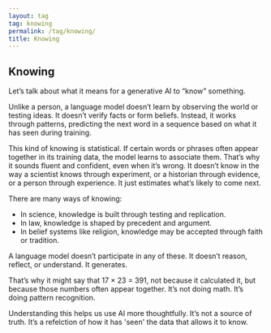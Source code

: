 ```yaml
---
layout: tag
tag: knowing
permalink: /tag/knowing/
title: Knowing
---
```


## Knowing

Let’s talk about what it means for a generative AI to “know” something.

Unlike a person, a language model doesn’t learn by observing the world or testing ideas. It doesn’t verify facts or form beliefs. Instead, it works through patterns, predicting the next word in a sequence based on what it has seen during training.

This kind of knowing is statistical. If certain words or phrases often appear together in its training data, the model learns to associate them. That’s why it sounds fluent and confident, even when it’s wrong. It doesn’t know in the way a scientist knows through experiment, or a historian through evidence, or a person through experience. It just estimates what’s likely to come next.

There are many ways of knowing:
- In science, knowledge is built through testing and replication.
- In law, knowledge is shaped by precedent and argument.
- In belief systems like religion, knowledge may be accepted through faith or tradition.

A language model doesn’t participate in any of these. It doesn’t reason, reflect, or understand. It generates.

That’s why it might say that 17 × 23 = 391, not because it calculated it, but because those numbers often appear together. It’s not doing math. It’s doing pattern recognition.

Understanding this helps us use AI more thoughtfully. It’s not a source of truth. It’s a refelction of how it has 'seen' the data that allows it to know. 
